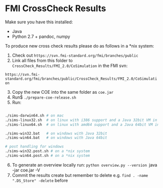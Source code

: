 # FMI CrossCheck Results

Make sure you have this installed:
* Java
* Python 2.7 + pandoc, numpy

To produce new cross check results please do as follows in a *nix system:

1. Check out `https://svn.fmi-standard.org/fmi/branches/public`
2. Link all files from this folder to `CrossCheck_Results/FMI_2.0/CoSimulation` in the FMI svn:

`https://svn.fmi-standard.org/fmi/branches/public/CrossCheck_Results/FMI_2.0/CoSimulation`

3. Copy the new COE into the same folder as `coe.jar`
4. Run$ `./prepare-coe-release.sh`
5. Run:

```bash

./sims-darwin64.sh # on mac
./sims-linux32.sh  # on linux with i386 support and a Java 32bit VM in the path
./sims-linux64.sh  # on linux with amd64 support and a Java 64bit VM in the path

./sims-win32.bat   # on windows with Java 32bit
./sims-win64.bat   # on windows with Java 64bit

# post handling for windows
./sims-win32.post.sh # on a *nix system
./sims-win64.post.sh # on a *nix system
```

6. To generate an overview locally run: `python overview.py --version `java -jar coe.jar -V
7. Commit the results create but remember to delete e.g. `find . -name ".DS_Store" -delete` before
